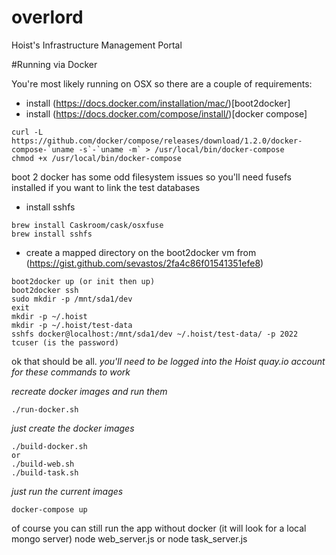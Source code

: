 # overlord
Hoist's Infrastructure Management Portal


#Running via Docker

You're most likely running on OSX so there are a couple of requirements:

* install (https://docs.docker.com/installation/mac/)[boot2docker]
* install (https://docs.docker.com/compose/install/)[docker compose]

```
curl -L https://github.com/docker/compose/releases/download/1.2.0/docker-compose-`uname -s`-`uname -m` > /usr/local/bin/docker-compose
chmod +x /usr/local/bin/docker-compose
```

boot 2 docker has some odd filesystem issues so you'll need fusefs installed if you want to link the test databases

* install sshfs
```
brew install Caskroom/cask/osxfuse
brew install sshfs

```
* create a mapped directory on the boot2docker vm
from (https://gist.github.com/sevastos/2fa4c86f01541351efe8)
```
boot2docker up (or init then up)
boot2docker ssh
sudo mkdir -p /mnt/sda1/dev
exit
mkdir -p ~/.hoist
mkdir -p ~/.hoist/test-data
sshfs docker@localhost:/mnt/sda1/dev ~/.hoist/test-data/ -p 2022
tcuser (is the password)
```

ok that should be all.
*you'll need to be logged into the Hoist quay.io account for these commands to work*

*recreate docker images and run them*
```
./run-docker.sh
```
*just create the docker images*
```
./build-docker.sh
or
./build-web.sh
./build-task.sh
```
*just run the current images*
```
docker-compose up
```

of course you can still run the app without docker (it will look for a local mongo server)
node web_server.js
or
node task_server.js








